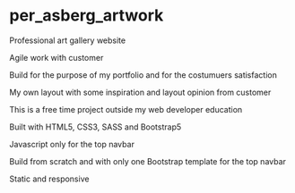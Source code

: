 # per_asberg_artwork

Professional art gallery website 

Agile work with customer

Build for the purpose of my portfolio and for the costumuers satisfaction

My own layout with some inspiration and layout opinion from customer

This is a free time project outside my web developer education

Built with HTML5, CSS3, SASS and Bootstrap5

Javascript only for the top navbar

Build from scratch and with only one Bootstrap template for the top navbar

Static and responsive 


